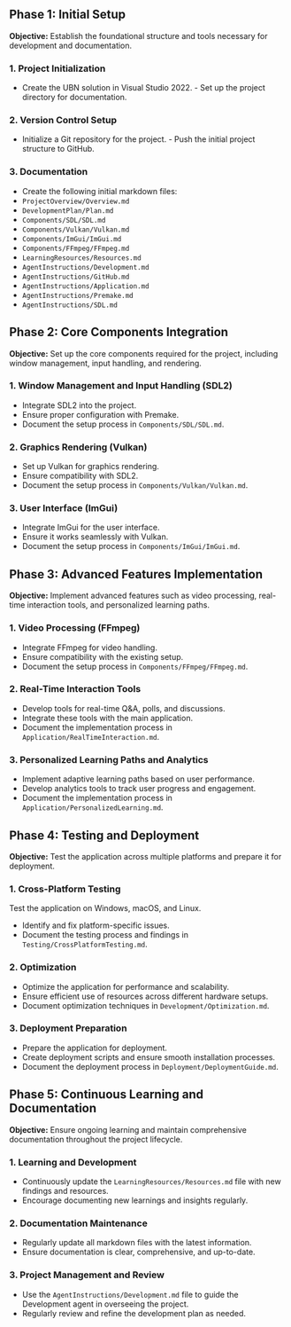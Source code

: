 ## Phase 1: Initial Setup
**Objective:** Establish the foundational structure and tools necessary for development and documentation.
### 1. Project Initialization
- Create the UBN solution in Visual Studio 2022. - Set up the project directory for documentation.
### 2. Version Control Setup
- Initialize a Git repository for the project. - Push the initial project structure to GitHub.
### 3. Documentation
- Create the following initial markdown files:
- `ProjectOverview/Overview.md`
- `DevelopmentPlan/Plan.md`
- `Components/SDL/SDL.md`
- `Components/Vulkan/Vulkan.md`
- `Components/ImGui/ImGui.md`
- `Components/FFmpeg/FFmpeg.md`
- `LearningResources/Resources.md`
- `AgentInstructions/Development.md`
- `AgentInstructions/GitHub.md`
- `AgentInstructions/Application.md`
- `AgentInstructions/Premake.md`
- `AgentInstructions/SDL.md`
## Phase 2: Core Components Integration
**Objective:**
Set up the core components required for the project, including window management, input handling, and rendering.
### 1. Window Management and Input Handling (SDL2)
- Integrate SDL2 into the project.
- Ensure proper configuration with Premake.
- Document the setup process in `Components/SDL/SDL.md`.
### 2. Graphics Rendering (Vulkan)
- Set up Vulkan for graphics rendering.
- Ensure compatibility with SDL2.
- Document the setup process in `Components/Vulkan/Vulkan.md`.
### 3. User Interface (ImGui)
- Integrate ImGui for the user interface.
- Ensure it works seamlessly with Vulkan.
- Document the setup process in `Components/ImGui/ImGui.md`.
## Phase 3: Advanced Features Implementation
**Objective:**
Implement advanced features such as video processing, real-time interaction tools, and personalized learning paths.
### 1. Video Processing (FFmpeg)
- Integrate FFmpeg for video handling.
- Ensure compatibility with the existing setup.
- Document the setup process in `Components/FFmpeg/FFmpeg.md`.
### 2. Real-Time Interaction Tools
- Develop tools for real-time Q&A, polls, and discussions.
- Integrate these tools with the main application.
- Document the implementation process in `Application/RealTimeInteraction.md`.
### 3. Personalized Learning Paths and Analytics
- Implement adaptive learning paths based on user performance.
- Develop analytics tools to track user progress and engagement.
- Document the implementation process in `Application/PersonalizedLearning.md`.
## Phase 4: Testing and Deployment
**Objective:**
Test the application across multiple platforms and prepare it for deployment.
### 1. Cross-Platform Testing
Test the application on Windows, macOS, and Linux.
- Identify and fix platform-specific issues.
- Document the testing process and findings in `Testing/CrossPlatformTesting.md`.
### 2. Optimization
- Optimize the application for performance and scalability.
- Ensure efficient use of resources across different hardware setups.
- Document optimization techniques in `Development/Optimization.md`.
### 3. Deployment Preparation
- Prepare the application for deployment.
- Create deployment scripts and ensure smooth installation processes.
- Document the deployment process in `Deployment/DeploymentGuide.md`.
## Phase 5: Continuous Learning and Documentation 
**Objective:**
Ensure ongoing learning and maintain comprehensive documentation throughout the project lifecycle.
### 1. Learning and Development
- Continuously update the `LearningResources/Resources.md` file with new findings and resources.
- Encourage documenting new learnings and insights regularly.
### 2. Documentation Maintenance
- Regularly update all markdown files with the latest information.
- Ensure documentation is clear, comprehensive, and up-to-date.
### 3. Project Management and Review
- Use the `AgentInstructions/Development.md` file to guide the Development agent in overseeing the project.
- Regularly review and refine the development plan as needed.


